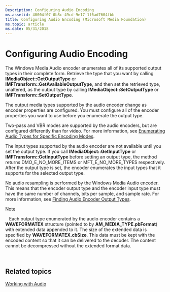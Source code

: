```yaml
---
Description: Configuring Audio Encoding
ms.assetid: 40004f07-0b8c-49cd-9e17-1f6ad7604fbb
title: Configuring Audio Encoding (Microsoft Media Foundation)
ms.topic: article
ms.date: 05/31/2018
---
```


# Configuring Audio Encoding

The Windows Media Audio encoder enumerates all of its supported output types in their complete form. Retrieve the type that you want by calling **IMediaObject::GetOutputType** or **IMFTransform::GetAvailableOutputType**, and then set the retrieved type, unaltered, as the output type by calling **IMediaObject::SetOutputType** or **IMFTransform::SetOutputType**.

The output media types supported by the audio encoder change as encoder properties are configured. You must configure all of the encoder properties you want to use before you enumerate the output type.

Two-pass and VBR modes are supported by the audio encoders, but are configured differently than for video. For more information, see [Enumerating Audio Types for Specific Encoding Modes](enumeratingaudiotypesforspecificencodingmodes.md).

The input types supported by the audio encoder are not available until you set the output type. If you call **IMediaObject::GetInputType** or **IMFTransform::GetInputType** before setting an output type, the method returns DMO\_E\_NO\_MORE\_ITEMS or MFT\_E\_NO\_MORE\_TYPES respectively. After the output type is set, the encoder enumerates the input types that it supports for the selected output type.

No audio resampling is performed by the Windows Media Audio encoder. This means that the encoder output type and the encoder input type must have the same number of channels, bits per sample, and sample rate. For more information, see [Finding Audio Encoder Output Types](findingaudioencoderoutputtypes.md).

> [!Note]  
>    Each output type enumerated by the audio encoder contains a **WAVEFORMATEX** structure (pointed to by **AM\_MEDIA\_TYPE.pbFormat**) with extended data appended to it. The size of the extended data is specified by **WAVEFORMATEX.cbSize**. This data must be kept with the encoded content so that it can be delivered to the decoder. The content cannot be decompressed without the extended format data.

 

## Related topics

<dl> <dt>

[Working with Audio](workingwithaudio.md)
</dt> </dl>

 

 



